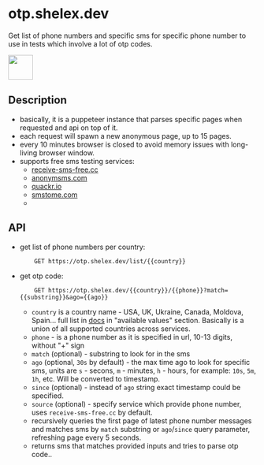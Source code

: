 # otp.shelex.dev

Get list of phone numbers and specific sms for specific phone number to use in tests which involve a lot of otp codes.

<a href="https://otp.shelex.dev/docs"><img src="https://raw.githubusercontent.com/swagger-api/swagger.io/wordpress/images/assets/SW-logo-clr.png" height="50"></a>

## Description

- basically, it is a puppeteer instance that parses specific pages when requested and api on top of it.
- each request will spawn a new anonymous page, up to 15 pages.
- every 10 minutes browser is closed to avoid memory issues with long-living browser window.
- supports free sms testing services:
    - [receive-sms-free.cc](https://receive-sms-free.cc/)
    - [anonymsms.com](https://anonymsms.com/)
    - [quackr.io](https://quackr.io/temporary-numbers)
    - [smstome.com](https://smstome.com/)
    - 

## API
- get list of phone numbers per country: 
    ```bash
        GET https://otp.shelex.dev/list/{{country}}
    ```
- get otp code: 
    ```
        GET https://otp.shelex.dev/{{country}}/{{phone}}?match={{substring}}&ago={{ago}}
    ```
    - `country` is a country name - USA, UK, Ukraine, Canada, Moldova, Spain... full list in [docs](https://otp.shelex.dev/docs/static/index.html) in "available values" section. Basically is a union of all supported countries across services.
    - `phone` - is a phone number as it is specified in url, 10-13 digits, without "+" sign
    - `match` (optional) - substring to look for in the sms
    - `ago` (optional, `30s` by default) - the max time ago to look for specific sms, units are `s` - secons, `m` - minutes, `h` - hours, for example: `10s`, `5m`, `1h`, etc. Will be converted to timestamp.
    - `since` (optional) - instead of `ago` string exact timestamp could be specified.
    - `source` (optional) - specify service which provide phone number, uses `receive-sms-free.cc` by default.
    - recursively queries the first page of latest phone number messages and matches sms by `match` substring or `ago`/`since` query parameter, refreshing page every 5 seconds.
    - returns sms that matches provided inputs and tries to parse otp code..

